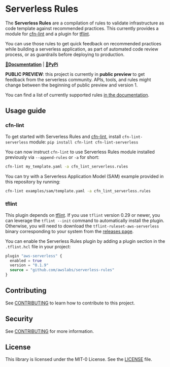 Serverless Rules
================

The __Serverless Rules__ are a compilation of rules to validate infrastructure as code template against recommended practices. This currently provides a module for [cfn-lint](https://github.com/aws-cloudformation/cfn-python-lint) and a plugin for [tflint](https://github.com/terraform-linters/tflint).

You can use those rules to get quick feedback on recommended practices while building a serverless application, as part of automated code review process, or as guardrails before deploying to production.

<p align="center">

**[📜Documentation](https://awslabs.github.io/serverless-rules/)** | **[🐍PyPi](https://pypi.org/project/cfn-lint-serverless/)**

</p>

__PUBLIC PREVIEW__: this project is currently in __public preview__ to get feedback from the serverless community. APIs, tools, and rules might change between the beginning of public preview and version 1.

You can find a list of currently supported rules [in the documentation](https://awslabs.github.io/serverless-rules/rules/).

## Usage guide
### cfn-lint

To get started with Serverless Rules and [cfn-lint](https://github.com/aws-cloudformation/cfn-lint), install `cfn-lint-serverless` module: `pip install cfn-lint cfn-lint-serverless`

You can now instruct `cfn-lint` to use Serverless Rules module installed previously via `--append-rules` or `-a` for short:

```bash
cfn-lint my_template.yaml -a cfn_lint_serverless.rules
```

You can try with a Serverless Application Model (SAM) example provided in this repository by running:

```bash
cfn-lint examples/sam/template.yaml -a cfn_lint_serverless.rules
```

### tflint

This plugin depends on [tflint](https://github.com/terraform-linters/tflint#installation). If you use `tflint` version 0.29 or newer, you can leverage the `tflint --init` command to automatically install the plugin. Otherwise, you will need to download the `tflint-ruleset-aws-serverless` binary corresponding to your system from the [releases page](https://github.com/awslabs/serverless-rules/releases).

You can enable the Serverless Rules plugin by adding a plugin section in the `.tflint.hcl` file in your project:

```terraform
plugin "aws-serverless" {
  enabled = true
  version = "0.1.9"
  source = "github.com/awslabs/serverless-rules"
}
```

## Contributing

See [CONTRIBUTING](CONTRIBUTING.md) to learn how to contribute to this project.

## Security

See [CONTRIBUTING](CONTRIBUTING.md#security-issue-notifications) for more information.

## License

This library is licensed under the MIT-0 License. See the [LICENSE](./LICENSE) file.
